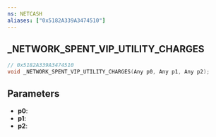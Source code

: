 ```yaml
---
ns: NETCASH
aliases: ["0x5182A339A3474510"]
---
```

## _NETWORK_SPENT_VIP_UTILITY_CHARGES

```c
// 0x5182A339A3474510
void _NETWORK_SPENT_VIP_UTILITY_CHARGES(Any p0, Any p1, Any p2);
```

## Parameters
* **p0**:
* **p1**:
* **p2**:

